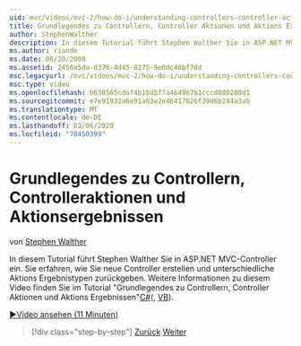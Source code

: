 ```yaml
---
uid: mvc/videos/mvc-2/how-do-i/understanding-controllers-controller-actions-and-action-results
title: Grundlegendes zu Controllern, Controller Aktionen und Aktions Ergebnissen | Microsoft-Dokumentation
author: StephenWalther
description: In diesem Tutorial führt Stephen Walther Sie in ASP.NET MVC-Controller ein. Sie erfahren, wie Sie neue Controller erstellen und verschiedene Arten von Aktionen zurückgeben...
ms.author: riande
ms.date: 08/20/2008
ms.assetid: 2456a5da-d376-4d45-8275-9e0dc46bf7dd
msc.legacyurl: /mvc/videos/mvc-2/how-do-i/understanding-controllers-controller-actions-and-action-results
msc.type: video
ms.openlocfilehash: b638565cdaf4b16d5f7a4649b7b1cccd880200d1
ms.sourcegitcommit: e7e91932a6e91a63e2e46417626f39d6b244a3ab
ms.translationtype: MT
ms.contentlocale: de-DE
ms.lasthandoff: 03/06/2020
ms.locfileid: "78450399"
---
```

# <a name="understanding-controllers-controller-actions-and-action-results"></a>Grundlegendes zu Controllern, Controlleraktionen und Aktionsergebnissen

von [Stephen Walther](https://github.com/StephenWalther)

In diesem Tutorial führt Stephen Walther Sie in ASP.NET MVC-Controller ein. Sie erfahren, wie Sie neue Controller erstellen und unterschiedliche Aktions Ergebnistypen zurückgeben. Weitere Informationen zu diesem Video finden Sie im Tutorial "Grundlegendes zu Controllern, Controller Aktionen und Aktions Ergebnissen"[C#](../../../overview/older-versions-1/controllers-and-routing/aspnet-mvc-controllers-overview-cs.md)(, [VB](../../../overview/older-versions-1/controllers-and-routing/asp-net-mvc-controller-overview-vb.md)).

[&#9654;Video ansehen (11 Minuten)](https://channel9.msdn.com/Blogs/ASP-NET-Site-Videos/understanding-controllers-controller-actions-and-action-results)

> [!div class="step-by-step"]
> [Zurück](aspnet-mvc-controller-overview.md)
> [Weiter](understanding-views-view-data-and-html-helpers.md)
